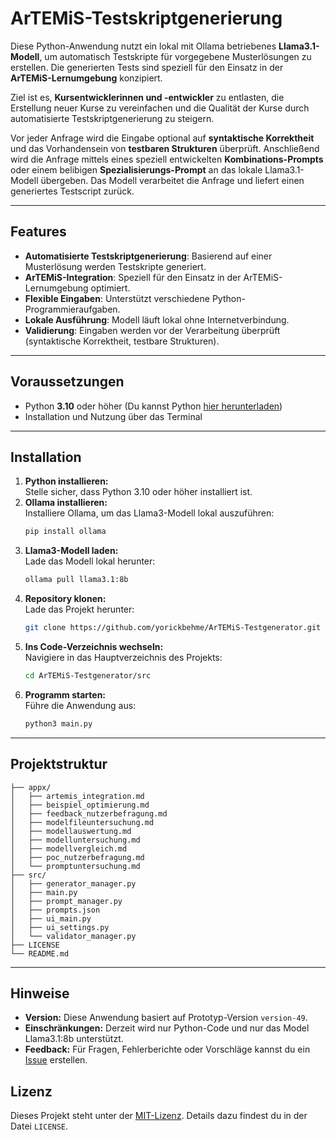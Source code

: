 # **ArTEMiS-Testskriptgenerierung**

Diese Python-Anwendung nutzt ein lokal mit Ollama betriebenes **Llama3.1-Modell**, um automatisch Testskripte für vorgegebene Musterlösungen zu erstellen. Die generierten Tests sind speziell für den Einsatz in der **ArTEMiS-Lernumgebung** konzipiert.

Ziel ist es, **Kursentwicklerinnen und -entwickler** zu entlasten, die Erstellung neuer Kurse zu vereinfachen und die Qualität der Kurse durch automatisierte Testskriptgenerierung zu steigern.

Vor jeder Anfrage wird die Eingabe optional auf **syntaktische Korrektheit** und das Vorhandensein von **testbaren Strukturen** überprüft. Anschließend wird die Anfrage mittels eines speziell entwickelten **Kombinations-Prompts** oder einem belibigen **Spezialisierungs-Prompt** an das lokale Llama3.1-Modell übergeben. Das Modell verarbeitet die Anfrage und liefert einen generiertes Testscript zurück.

---

## **Features**
- **Automatisierte Testskriptgenerierung**: Basierend auf einer Musterlösung werden Testskripte generiert.
- **ArTEMiS-Integration**: Speziell für den Einsatz in der ArTEMiS-Lernumgebung optimiert.
- **Flexible Eingaben**: Unterstützt verschiedene Python-Programmieraufgaben.
- **Lokale Ausführung**: Modell läuft lokal ohne Internetverbindung.
- **Validierung**: Eingaben werden vor der Verarbeitung überprüft (syntaktische Korrektheit, testbare Strukturen).

---

## **Voraussetzungen**
- Python **3.10** oder höher (Du kannst Python [hier herunterladen](https://www.python.org/))
- Installation und Nutzung über das Terminal 
---

## **Installation**
1. **Python installieren:**  
   Stelle sicher, dass Python 3.10 oder höher installiert ist.  
2. **Ollama installieren:**  
   Installiere Ollama, um das Llama3-Modell lokal auszuführen:
   ```bash
   pip install ollama
   ```
3. **Llama3-Modell laden:**  
   Lade das Modell lokal herunter:
   ```bash
   ollama pull llama3.1:8b
   ```
4. **Repository klonen:**  
   Lade das Projekt herunter:
   ```bash
   git clone https://github.com/yorickbehme/ArTEMiS-Testgenerator.git
   ```
5. **Ins Code-Verzeichnis wechseln:**  
   Navigiere in das Hauptverzeichnis des Projekts:
   ```bash
   cd ArTEMiS-Testgenerator/src
   ```
5. **Programm starten:**  
   Führe die Anwendung aus:
   ```bash
   python3 main.py
   ```
 
---

## **Projektstruktur**

```plaintext
├── appx/
│   ├── artemis_integration.md
│   ├── beispiel_optimierung.md
│   ├── feedback_nutzerbefragung.md
│   ├── modelfileuntersuchung.md
│   ├── modellauswertung.md
│   ├── modelluntersuchung.md
│   ├── modellvergleich.md
│   ├── poc_nutzerbefragung.md
│   └── promptuntersuchung.md
├── src/
│   ├── generator_manager.py  
│   ├── main.py
│   ├── prompt_manager.py
│   ├── prompts.json
│   ├── ui_main.py
│   ├── ui_settings.py
│   └── validator_manager.py
├── LICENSE
└── README.md
```

---

## **Hinweise**
- **Version:** Diese Anwendung basiert auf Prototyp-Version `version-49`.
- **Einschränkungen:** Derzeit wird nur Python-Code und nur das Model Llama3.1:8b unterstützt.
- **Feedback:** Für Fragen, Fehlerberichte oder Vorschläge kannst du ein [Issue](https://github.com/yorickbehme/ArTEMiS-Testgenerator.git) erstellen.

## **Lizenz**
Dieses Projekt steht unter der [MIT-Lizenz](./LICENSE). Details dazu findest du in der Datei `LICENSE`.
